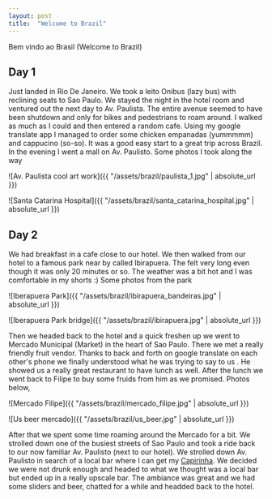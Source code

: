 ```yaml
---
layout: post
title:  "Welcome to Brazil"
---
```

Bem vindo ao Brasil (Welcome to Brazil) 

Day 1
-----
Just landed in Rio De Janeiro. We took a leito Onibus (lazy bus) with reclining seats to Sao Paulo. We stayed the night in the hotel room and ventured out the next day to Av. Paulista. The entire avenue seemed to have been shutdown and only for bikes and pedestrians to roam around. I walked as much as I could and then entered a random cafe. Using my google translate app I managed to order some chicken empanadas (yummmmm) and cappucino (so-so). It was a good easy start to a great trip across Brazil.
In the evening I went a mall on Av. Paulisto. Some photos I took along the way

 ![Av. Paulista cool art work]({{ "/assets/brazil/paulista_1.jpg" | absolute_url }})

![Santa Catarina Hospital]({{ "/assets/brazil/santa_catarina_hospital.jpg" | absolute_url }})

Day 2
-----
We had breakfast in a cafe close to our hotel. We then walked from our hotel to a famous park near by called Ibirapuera. The felt very long even though it was only 20 minutes or so. The weather was a bit hot and I was comfortable in my shorts :) Some photos from the park

![Iberapuera Park]({{ "/assets/brazil/ibirapuera_bandeiras.jpg" | absolute_url }})

![Iberapuera Park bridge]({{ "/assets/brazil/ibirapuera.jpg" | absolute_url }})

Then we headed back to the hotel and a quick freshen up we went to Mercado Municipal (Market) in the heart of Sao Paulo. There we met a really friendly fruit vendor. Thanks to back and forth on google translate on each other's phone we finally understood what he was trying to say to us . He showed us a really great restaurant to have lunch as well. After the lunch we went back to Filipe to buy some fruids from him as we promised. Photos below,

![Mercado Filipe]({{ "/assets/brazil/mercado_filipe.jpg" | absolute_url }})

![Us beer mercado]({{ "/assets/brazil/us_beer.jpg" | absolute_url }})

After that we spent some time roaming around the Mercado for a bit. We strolled down one of the busiest streets of Sao Paulo and took a ride back to our now familiar Av. Paulisto (next to our hotel). We strolled down Av. Paulisto in search of a local bar where I can get my [Capirinha](https://en.wikipedia.org/wiki/Caipirinha "Caipirinha"). We decided we were not drunk enough and headed to what we thought was a local bar but ended up in a really upscale bar. The ambiance was great and we had some sliders and beer, chatted for a while and headded back to the hotel. 
